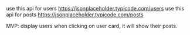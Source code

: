 use this api for users https://jsonplaceholder.typicode.com/users
use this api for posts https://jsonplaceholder.typicode.com/posts

MVP: display users when clicking on user card, it will show their posts.
